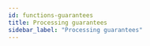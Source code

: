 ```yaml
---
id: functions-guarantees
title: Processing guarantees
sidebar_label: "Processing guarantees"
---
```


